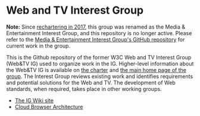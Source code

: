 # Web and TV Interest Group

**Note:** Since [rechartering in 2017](https://www.w3.org/2017/03/webtv-charter.html), this group was renamed as the
Media & Entertainment Interest Group, and this repository is no longer active. Please refer to the
[Media & Entertainment Interest Group's GitHub repository](https://github.com/w3c/media-and-entertainment)
for current work in the group.

This is the Github repository of the former W3C Web and TV Interest Group (Web&TV IG) used to organize work in the IG.
Higher-level information about the Web&TV IG is available on [the charter](http://www.w3.org/2012/11/webTVIGcharter.html)
and [the main home page of the group](http://www.w3.org/2011/webtv/). The Interest Group reviews existing work and
identifies requirements and potential solutions for the Web and TV. The development of Web standards, when required,
takes place in other working groups.

* [The IG Wiki site](https://www.w3.org/2011/webtv/wiki/Main_Page)
* [Cloud Browser Architecture](https://w3c.github.io/Web-and-TV-IG/cloud-browser-tf/)
